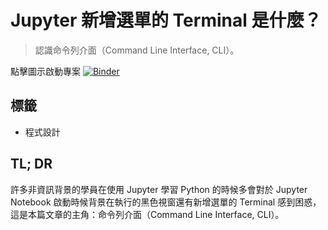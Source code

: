 # Jupyter 新增選單的 Terminal 是什麼？

> 認識命令列介面（Command Line Interface, CLI）。

點擊圖示啟動專案 [![Binder](https://mybinder.org/badge_logo.svg)](https://mybinder.org/v2/gh/datainpoint/project-getting-started-with-cli)

## 標籤

- 程式設計

## TL; DR

許多非資訊背景的學員在使用 Jupyter 學習 Python 的時候多會對於 Jupyter Notebook 啟動時候背景在執行的黑色視窗還有新增選單的 Terminal 感到困惑，這是本篇文章的主角：命令列介面（Command Line Interface, CLI）。
